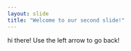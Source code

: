 ```yaml
---
layout: slide
title: "Welcome to our second slide!"
---
```

hi there!
Use the left arrow to go back!
